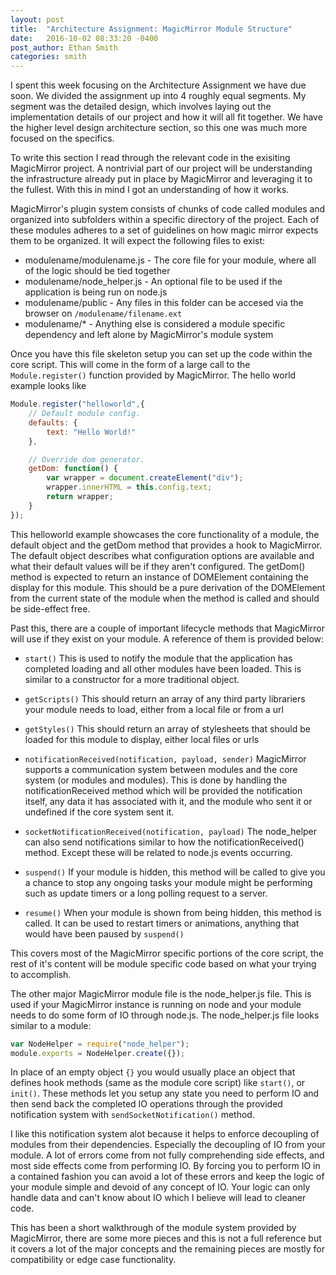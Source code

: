 ```yaml
---
layout: post
title:  "Architecture Assignment: MagicMirror Module Structure"
date:   2016-10-02 08:33:20 -0400
post_author: Ethan Smith
categories: smith
---
```


I spent this week focusing on the Architecture Assignment we have due soon. We divided the assignment up into 4 roughly equal segments. My segment was the detailed design, which involves laying out the implementation details of our project and how it will all fit together. We have the higher level design architecture section, so this one was much more focused on the specifics. 

To write this section I read through the relevant code in the exisiting MagicMirror project. A nontrivial part of our project will be understanding the infrastructure already put in place by MagicMirror and leveraging it to the fullest. With this in mind I got an understanding of how it works.

MagicMirror's plugin system consists of chunks of code called modules and organized into subfolders within a specific directory of the project. Each of these modules adheres to a set of guidelines on how magic mirror expects them to be organized. It will expect the following files to exist:

* modulename/modulename.js - The core file for your module, where all of the logic should be tied together
* modulename/node_helper.js - An optional file to be used if the application is being run on node.js
* modulename/public - Any files in this folder can be accesed via the browser on `/modulename/filename.ext`
* modulename/* - Anything else is considered a module specific dependency and left alone by MagicMirror's module system

Once you have this file skeleton setup you can set up the code within the core script. This will come in the form of a large call to the `Module.register()` function provided by MagicMirror. The hello world example looks like

````javascript
Module.register("helloworld",{
    // Default module config.
    defaults: {
        text: "Hello World!"
    },

    // Override dom generator.
    getDom: function() {
        var wrapper = document.createElement("div");
        wrapper.innerHTML = this.config.text;
        return wrapper;
    }
});
````

This helloworld example showcases the core functionality of a module, the default object and the getDom method that provides a hook to MagicMirror. The default object describes what configuration options are available and what their default values will be if they aren't configured. The getDom() method is expected to return an instance of DOMElement containing the display for this module. This should be a pure derivation of the DOMElement from the current state of the module when the method is called and should be side-effect free.

Past this, there are a couple of important lifecycle methods that MagicMirror will use if they exist on your module. A reference of them is provided below:

* `start()`
    This is used to notify the module that the application has completed loading and all other modules have been loaded. This is similar to a constructor for a more traditional object.

* `getScripts()`
    This should return an array of any third party librariers your module needs to load, either from a local file or from a url

* `getStyles()`
    This should return an array of stylesheets that should be loaded for this module to display, either local files or urls

* `notificationReceived(notification, payload, sender)`
    MagicMirror supports a communication system between modules and the core system (or modules and modules). This is done by handling the notificationReceived method which will be provided the notification itself, any data it has associated with it, and the module who sent it or undefined if the core system sent it.

* `socketNotificationReceived(notification, payload)`
    The node_helper can also send notifications similar to how the notificationReceived() method. Except these will be related to node.js events occurring.

* `suspend()`
    If your module is hidden, this method will be called to give you a chance to stop any ongoing tasks your module might be performing such as update timers or a long polling request to a server.

* `resume()`
    When your module is shown from being hidden, this method is called. It can be used to restart timers or animations, anything that would have been paused by `suspend()`

This covers most of the MagicMirror specific portions of the core script, the rest of it's content will be module specific code based on what your trying to accomplish.

The other major MagicMirror module file is the node_helper.js file. This is used if your MagicMirror instance is running on node and your module needs to do some form of IO through node.js. The node_helper.js file looks similar to a module:

````javascript
var NodeHelper = require("node_helper");
module.exports = NodeHelper.create({});
````

In place of an empty object `{}` you would usually place an object that defines hook methods (same as the module core script) like `start()`, or `init()`. These methods let you setup any state you need to perform IO and then send back the completed IO operations through the provided notification system with `sendSocketNotification()` method.

I like this notification system alot because it helps to enforce decoupling of modules from their dependencies. Especially the decoupling of IO from your module. A lot of errors come from not fully comprehending side effects, and most side effects come from performing IO. By forcing you to perform IO in a contained fashion you can avoid a lot of these errors and keep the logic of your module simple and devoid of any concept of IO. Your logic can only handle data and can't know about IO which I believe will lead to cleaner code.

This has been a short walkthrough of the module system provided by MagicMirror, there are some more pieces and this is not a full reference but it covers a lot of the major concepts and the remaining pieces are mostly for compatibility or edge case functionality.